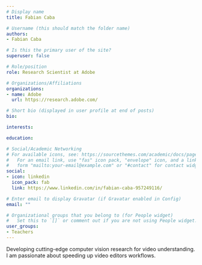 ```yaml
---
# Display name
title: Fabian Caba

# Username (this should match the folder name)
authors:
- Fabian Caba

# Is this the primary user of the site?
superuser: false

# Role/position
role: Research Scientist at Adobe

# Organizations/Affiliations
organizations:
- name: Adobe
  url: https://research.adobe.com/

# Short bio (displayed in user profile at end of posts)
bio:

interests:

education:

# Social/Academic Networking
# For available icons, see: https://sourcethemes.com/academic/docs/page-builder/#icons
#   For an email link, use "fas" icon pack, "envelope" icon, and a link in the
#   form "mailto:your-email@example.com" or "#contact" for contact widget.
social:
- icon: linkedin
  icon_pack: fab
  link: https://www.linkedin.com/in/fabian-caba-957249116/

# Enter email to display Gravatar (if Gravatar enabled in Config)
email: ""

# Organizational groups that you belong to (for People widget)
#   Set this to `[]` or comment out if you are not using People widget.
user_groups:
- Teachers
---
```


Developing cutting-edge computer vision research for video understanding. I am passionate about speeding up video editors workflows.
